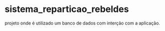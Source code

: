 # sistema_reparticao_rebeldes
projeto onde é utilizado um banco de dados com interção com a aplicação.
